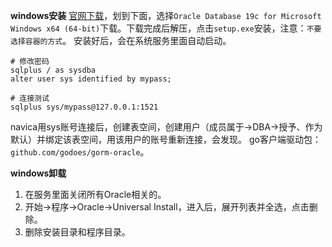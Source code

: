 **windows安装**
[官网下载](https://www.oracle.com/database/technologies/oracle-database-software-downloads.html)，划到下面，选择`Oracle Database 19c for Microsoft Windows x64 (64-bit)`下载。下载完成后解压，点击`setup.exe`安装，注意：`不要选择容器的方式`。
安装好后，会在系统服务里面自动启动。
```
# 修改密码
sqlplus / as sysdba
alter user sys identified by mypass;

# 连接测试
sqlplus sys/mypass@127.0.0.1:1521
```
navica用sys账号连接后，创建表空间，创建用户（成员属于->DBA->授予、作为默认）并绑定该表空间，用该用户的账号重新连接，会发现。
go客户端驱动包：`github.com/godoes/gorm-oracle`。

**windows卸载**
1. 在服务里面关闭所有Oracle相关的。
2. 开始->程序->Oracle->Universal Install，进入后，展开列表并全选，点击删除。
3. 删除安装目录和程序目录。